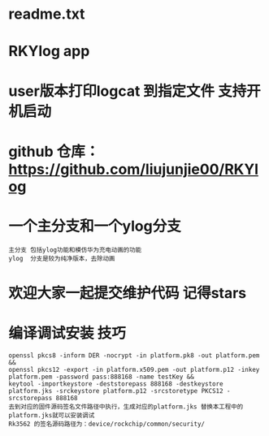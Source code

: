 # readme.txt
# RKYlog app
# user版本打印logcat 到指定文件 支持开机启动
# github 仓库：https://github.com/liujunjie00/RKYlog
# 一个主分支和一个ylog分支
    主分支 包括ylog功能和模仿华为充电动画的功能
    ylog  分支是较为纯净版本，去除动画
# 欢迎大家一起提交维护代码 记得stars
# 编译调试安装 技巧
    openssl pkcs8 -inform DER -nocrypt -in platform.pk8 -out platform.pem &&
    openssl pkcs12 -export -in platform.x509.pem -out platform.p12 -inkey platform.pem -password pass:888168 -name testKey &&
    keytool -importkeystore -deststorepass 888168 -destkeystore platform.jks -srckeystore platform.p12 -srcstoretype PKCS12 -srcstorepass 888168
    去到对应的固件源码签名文件路径中执行，生成对应的platform.jks 替换本工程中的platform.jks就可以安装调试
    Rk3562 的签名源码路径为：device/rockchip/common/security/